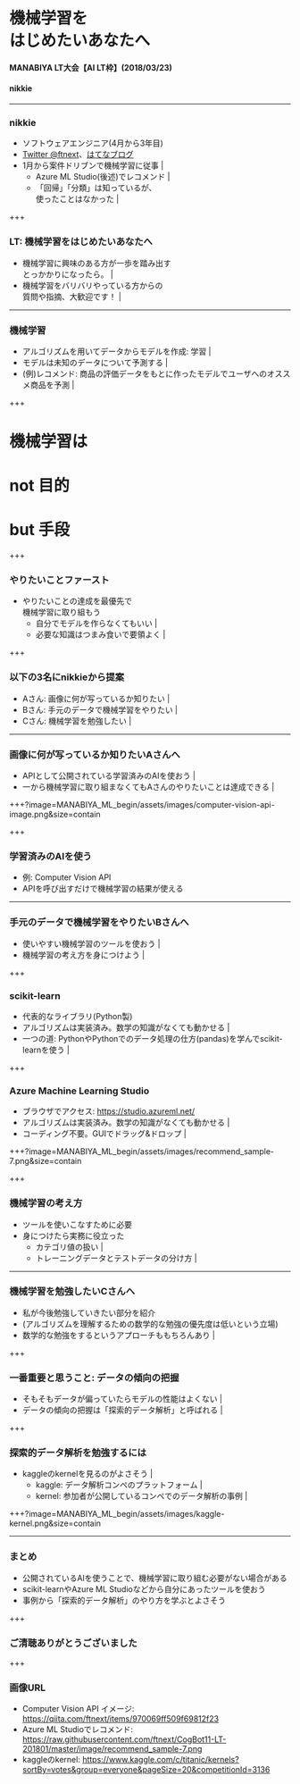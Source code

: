 # 機械学習を<br>はじめたいあなたへ
#### MANABIYA LT大会【AI LT枠】(2018/03/23)
#### nikkie

---

### nikkie

- ソフトウェアエンジニア(4月から3年目)
- [Twitter @ftnext](https://twitter.com/ftnext)、[はてなブログ](http://nikkie-ftnext.hatenablog.com/)
- 1月から案件ドリブンで機械学習に従事 |
  - Azure ML Studio(後述)でレコメンド |
  - 「回帰」「分類」は知っているが、<br>使ったことはなかった |

+++

### LT: 機械学習をはじめたいあなたへ

- 機械学習に興味のある方が一歩を踏み出す<br>とっかかりになったら。 |
- 機械学習をバリバリやっている方からの<br>質問や指摘、大歓迎です！ |

---

### 機械学習

- アルゴリズムを用いてデータからモデルを作成: 学習 |
- モデルは未知のデータについて予測する |
- (例)レコメンド: 商品の評価データをもとに作ったモデルでユーザへのオススメ商品を予測 |

+++

# 機械学習は

# not 目的

# but <span class="red-char">手段</span>

+++

### やりたいことファースト

- やりたいことの達成を最優先で<br>機械学習に取り組もう
  - 自分でモデルを作らなくてもいい |
  - 必要な知識はつまみ食いで要領よく |

+++

### 以下の3名にnikkieから提案

- Aさん: 画像に何が写っているか知りたい |
- Bさん: 手元のデータで機械学習をやりたい |
- Cさん: 機械学習を勉強したい |

---

### 画像に何が写っているか知りたいAさんへ

- APIとして公開されている学習済みのAIを使おう |
- 一から機械学習に取り組まなくてもAさんのやりたいことは達成できる |

+++?image=MANABIYA_ML_begin/assets/images/computer-vision-api-image.png&size=contain

+++

### 学習済みのAIを使う

- 例: Computer Vision API
- APIを呼び出すだけで機械学習の結果が使える

---

### 手元のデータで機械学習をやりたいBさんへ

- 使いやすい機械学習のツールを使おう |
- 機械学習の考え方を身につけよう |

+++

### scikit-learn

- 代表的なライブラリ(Python製)
- アルゴリズムは実装済み。数学の知識がなくても動かせる |
- 一つの道: PythonやPythonでのデータ処理の仕方(pandas)を学んでscikit-learnを使う |

+++

### Azure Machine Learning Studio

- <span>ブラウザでアクセス: https://studio.azureml.net/</span>
- アルゴリズムは実装済み。数学の知識がなくても動かせる |
- コーディング不要。GUIでドラッグ&ドロップ |

+++?image=MANABIYA_ML_begin/assets/images/recommend_sample-7.png&size=contain

+++

### 機械学習の考え方

- ツールを使いこなすために必要
- 身につけたら実務に役立った
  - カテゴリ値の扱い |
  - トレーニングデータとテストデータの分け方 |

---

### 機械学習を勉強したいCさんへ

- 私が今後勉強していきたい部分を紹介
- (アルゴリズムを理解するための数学的な勉強の優先度は低いという立場)
- 数学的な勉強をするというアプローチももちろんあり |

+++

### 一番重要と思うこと: データの傾向の把握

- そもそもデータが偏っていたらモデルの性能はよくない |
- データの傾向の把握は「探索的データ解析」と呼ばれる |

+++

### 探索的データ解析を勉強するには

- kaggleのkernelを見るのがよさそう |
  - kaggle: データ解析コンペのプラットフォーム |
  - kernel: 参加者が公開しているコンペでのデータ解析の事例 |

+++?image=MANABIYA_ML_begin/assets/images/kaggle-kernel.png&size=contain

---

### まとめ

- 公開されているAIを使うことで、機械学習に取り組む必要がない場合がある
- scikit-learnやAzure ML Studioなどから自分にあったツールを使おう
- 事例から「探索的データ解析」のやり方を学ぶとよさそう

+++

### ご清聴ありがとうございました

+++

### 画像URL

- <span class="ref-char">Computer Vision API イメージ: https://qiita.com/ftnext/items/970069ff509f69812f23</span>
- <span class="ref-char">Azure ML Studioでレコメンド: https://raw.githubusercontent.com/ftnext/CogBot11-LT-201801/master/image/recommend_sample-7.png</span>
- <span class="ref-char">kaggleのkernel: https://www.kaggle.com/c/titanic/kernels?sortBy=votes&group=everyone&pageSize=20&competitionId=3136</span>
